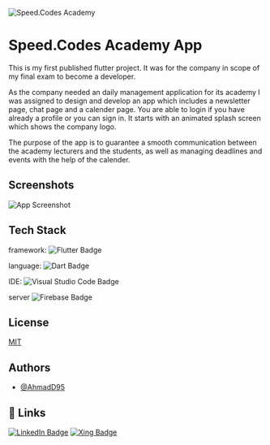 ![Speed.Codes Academy]([https://github.com/AhmadD95/academyApp/blob/main/assets/images/Untitled.png](https://github.com/AhmadD95/academyApp/blob/main/assets/images/Speed.Codes%20Line%20Black%20(2000%20%C3%97%20400%20px)%20(1).png))

# Speed.Codes Academy App

This is my first published flutter project.
It was for the company in scope of my final exam to become a developer.

As the company needed an daily management application for its academy I was assigned to design and develop an app which includes a newsletter page, chat page and a calender page. You are able to login if you have already a profile or you can sign in.
It starts with an animated splash screen which shows the company logo.

The purpose of the app is to guarantee a smooth communication between the academy lecturers and the students, as well as managing deadlines and events with the help of the calender.


## Screenshots

![App Screenshot](https://github.com/AhmadD95/academyApp/blob/main/assets/images/Untitled.png)

## Tech Stack

framework: ![Flutter Badge](https://img.shields.io/badge/Flutter-02569B?logo=flutter&logoColor=fff&style=for-the-badge&logo=appveyor) 

language: ![Dart Badge](https://img.shields.io/badge/Dart-0175C2?logo=dart&logoColor=fff&style=for-the-badge&logo=appveyor)

IDE: ![Visual Studio Code Badge](https://img.shields.io/badge/Visual%20Studio%20Code-007ACC?logo=visualstudiocode&logoColor=fff&style=for-the-badge&logo=appveyor)

server ![Firebase Badge](https://img.shields.io/badge/Firebase-FFCA28?logo=firebase&logoColor=000&style=for-the-badge&logo=appveyor)

## License

[MIT](https://choosealicense.com/licenses/mit/)

## Authors

- [@AhmadD95](https://github.com/AhmadD95)
## 🔗 Links
[![LinkedIn Badge](https://img.shields.io/badge/LinkedIn-0A66C2?logo=linkedin&logoColor=fff&style=for-the-badge&logo=appveyor)](https://www.linkedin.com/in/ahmad-dahuk-b9ba8a147)
[![Xing Badge](https://img.shields.io/badge/Xing-006567?logo=xing&logoColor=fff&style=for-the-badge&logo=appveyor)](https://www.xing.com/profile/Ahmad_Dahuk/cv)

